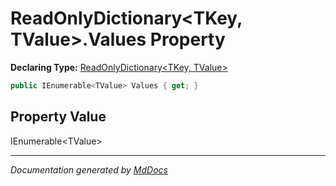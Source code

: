 ﻿# ReadOnlyDictionary\<TKey, TValue\>.Values Property

**Declaring Type:** [ReadOnlyDictionary\<TKey, TValue\>](../index.md)

```csharp
public IEnumerable<TValue> Values { get; }
```

## Property Value

IEnumerable\<TValue\>

___

*Documentation generated by [MdDocs](https://github.com/ap0llo/mddocs)*
